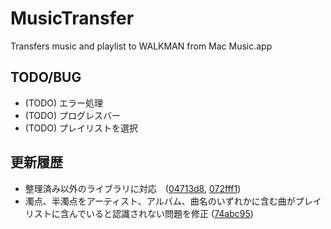 # MusicTransfer
Transfers music and playlist to WALKMAN from Mac Music.app

## TODO/BUG
- (TODO) エラー処理
- (TODO) プログレスバー
- (TODO) プレイリストを選択

## 更新履歴
- 整理済み以外のライブラリに対応　([04713d8](https://github.com/iiharu/MusicTransfer/commit/04713d8ba74949dc47e8ddd6af34393775eb48f6), [072fff1](https://github.com/iiharu/MusicTransfer/commit/072fff1653fb39f683d21d4be026978020f90bc0))
- 濁点、半濁点をアーティスト、アルバム、曲名のいずれかに含む曲がプレイリストに含んでいると認識されない問題を修正 ([74abc95](https://github.com/iiharu/MusicTransfer/commit/74abc958c17ee4827ecdb1ac89909a4ed66bddb8))
